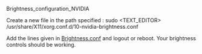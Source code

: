 Brightness_configuration_NVIDIA

Create a new file in the path specified : 
sudo <TEXT_EDITOR> /usr/share/X11/xorg.conf.d/10-nvidia-brightness.conf

Add the lines given in [Brightness.conf](Brightness.conf) and logout or reboot. Your brightness controls should be working.

